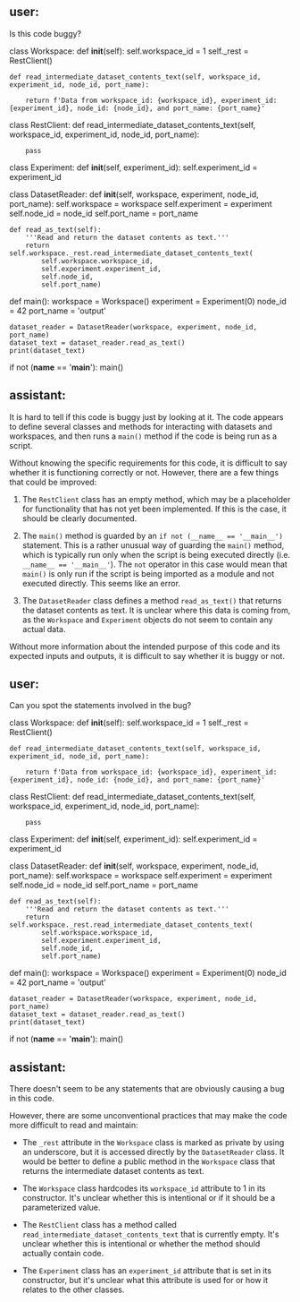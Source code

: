 ## user:
Is this code buggy?









class Workspace:
    def __init__(self):
        self.workspace_id = 1
        self._rest = RestClient()
    
    def read_intermediate_dataset_contents_text(self, workspace_id, experiment_id, node_id, port_name):
        
        return f'Data from workspace_id: {workspace_id}, experiment_id: {experiment_id}, node_id: {node_id}, and port_name: {port_name}'


class RestClient:
    def read_intermediate_dataset_contents_text(self, workspace_id, experiment_id, node_id, port_name):
        
        pass


class Experiment:
    def __init__(self, experiment_id):
        self.experiment_id = experiment_id


class DatasetReader:
    def __init__(self, workspace, experiment, node_id, port_name):
        self.workspace = workspace
        self.experiment = experiment
        self.node_id = node_id
        self.port_name = port_name
    
    def read_as_text(self):
        '''Read and return the dataset contents as text.'''
        return self.workspace._rest.read_intermediate_dataset_contents_text(
            self.workspace.workspace_id, 
            self.experiment.experiment_id, 
            self.node_id, 
            self.port_name)



def main():
    workspace = Workspace()
    experiment = Experiment(0)
    node_id = 42
    port_name = 'output'
    
    dataset_reader = DatasetReader(workspace, experiment, node_id, port_name)
    dataset_text = dataset_reader.read_as_text()
    print(dataset_text)


if not (__name__ == '__main__'):
    main()

## assistant:
It is hard to tell if this code is buggy just by looking at it. The code appears to define several classes and methods for interacting with datasets and workspaces, and then runs a `main()` method if the code is being run as a script. 

Without knowing the specific requirements for this code, it is difficult to say whether it is functioning correctly or not. However, there are a few things that could be improved:

1. The `RestClient` class has an empty method, which may be a placeholder for functionality that has not yet been implemented. If this is the case, it should be clearly documented.

2. The `main()` method is guarded by an `if not (__name__ == '__main__')` statement. This is a rather unusual way of guarding the `main()` method, which is typically run only when the script is being executed directly (i.e. `__name__ == '__main__'`). The `not` operator in this case would mean that `main()` is only run if the script is being imported as a module and not executed directly. This seems like an error.

3. The `DatasetReader` class defines a method `read_as_text()` that returns the dataset contents as text. It is unclear where this data is coming from, as the `Workspace` and `Experiment` objects do not seem to contain any actual data.

Without more information about the intended purpose of this code and its expected inputs and outputs, it is difficult to say whether it is buggy or not.

## user:
Can you spot the statements involved in the bug?









class Workspace:
    def __init__(self):
        self.workspace_id = 1
        self._rest = RestClient()
    
    def read_intermediate_dataset_contents_text(self, workspace_id, experiment_id, node_id, port_name):
        
        return f'Data from workspace_id: {workspace_id}, experiment_id: {experiment_id}, node_id: {node_id}, and port_name: {port_name}'


class RestClient:
    def read_intermediate_dataset_contents_text(self, workspace_id, experiment_id, node_id, port_name):
        
        pass


class Experiment:
    def __init__(self, experiment_id):
        self.experiment_id = experiment_id


class DatasetReader:
    def __init__(self, workspace, experiment, node_id, port_name):
        self.workspace = workspace
        self.experiment = experiment
        self.node_id = node_id
        self.port_name = port_name
    
    def read_as_text(self):
        '''Read and return the dataset contents as text.'''
        return self.workspace._rest.read_intermediate_dataset_contents_text(
            self.workspace.workspace_id, 
            self.experiment.experiment_id, 
            self.node_id, 
            self.port_name)



def main():
    workspace = Workspace()
    experiment = Experiment(0)
    node_id = 42
    port_name = 'output'
    
    dataset_reader = DatasetReader(workspace, experiment, node_id, port_name)
    dataset_text = dataset_reader.read_as_text()
    print(dataset_text)


if not (__name__ == '__main__'):
    main()

## assistant:
There doesn't seem to be any statements that are obviously causing a bug in this code. 

However, there are some unconventional practices that may make the code more difficult to read and maintain:

- The `_rest` attribute in the `Workspace` class is marked as private by using an underscore, but it is accessed directly by the `DatasetReader` class. It would be better to define a public method in the `Workspace` class that returns the intermediate dataset contents as text.

- The `Workspace` class hardcodes its `workspace_id` attribute to 1 in its constructor. It's unclear whether this is intentional or if it should be a parameterized value.

- The `RestClient` class has a method called `read_intermediate_dataset_contents_text` that is currently empty. It's unclear whether this is intentional or whether the method should actually contain code.

- The `Experiment` class has an `experiment_id` attribute that is set in its constructor, but it's unclear what this attribute is used for or how it relates to the other classes.

